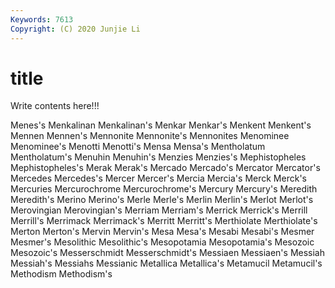 ```yaml
---
Keywords: 7613
Copyright: (C) 2020 Junjie Li
---
```


# title

Write contents here!!!
 
Menes's 
Menkalinan 
Menkalinan's 
Menkar 
Menkar's 
Menkent 
Menkent's 
Mennen
Mennen's 
Mennonite 
Mennonite's 
Mennonites 
Menominee 
Menominee's 
Menotti 
Menotti's 
Mensa 
Mensa's
Mentholatum 
Mentholatum's 
Menuhin 
Menuhin's 
Menzies 
Menzies's 
Mephistopheles 
Mephistopheles's 
Merak 
Merak's
Mercado 
Mercado's 
Mercator 
Mercator's 
Mercedes 
Mercedes's 
Mercer 
Mercer's 
Mercia 
Mercia's
Merck 
Merck's 
Mercuries 
Mercurochrome 
Mercurochrome's 
Mercury 
Mercury's 
Meredith 
Meredith's 
Merino
Merino's 
Merle 
Merle's 
Merlin 
Merlin's 
Merlot 
Merlot's 
Merovingian 
Merovingian's 
Merriam
Merriam's 
Merrick 
Merrick's 
Merrill 
Merrill's 
Merrimack 
Merrimack's 
Merritt 
Merritt's 
Merthiolate
Merthiolate's 
Merton 
Merton's 
Mervin 
Mervin's 
Mesa 
Mesa's 
Mesabi 
Mesabi's 
Mesmer
Mesmer's 
Mesolithic 
Mesolithic's 
Mesopotamia 
Mesopotamia's 
Mesozoic 
Mesozoic's 
Messerschmidt 
Messerschmidt's 
Messiaen
Messiaen's 
Messiah 
Messiah's 
Messiahs 
Messianic 
Metallica 
Metallica's 
Metamucil 
Metamucil's 
Methodism
Methodism's 
